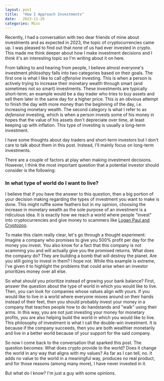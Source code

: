 ```yaml
---
layout: post
title:  "How I Approach Investments"
date:   2023-11-26
categories: Misc
---
```


Recently, I had a conversation with two dear friends of mine about investments and as expected in 2023, the topic of cryptocurrencies came up. I was pleased to find out that none of us had ever invested in crypto. This made me think deeper about how I make investment decisions and I think it's an interesting topic so I'm writing about it on here.

From talking to and hearing from people, I believe almost everyone's investment philosohpy falls into two categories based on their goals. The first one is what I like to call *offensive* investing. This is when a person is actively trying to increase their monetary wealth through smart (and sometimes not so smart) investments. These investments are typically short-term; an example would be a day trader who tries to buy assets and sell them later in the same day for a higher price. This is an obvious attempt to finish the day with more money than the beginning of the day, i.e. increasing monetary wealth. The second category is what I refer to as *defensive* investing, which is when a person invests some of his money in hopes that the value of his assets don't depreciate over time, at least keeping up with inflation. This type of investing is usually a long-term investment.

I have some thoughts about day traders and short-term investors but I don't care to talk about them in this post. Instead, I'll mainly focus on long-term investments.

There are a couple of factors at play when making investment decisions. However, I think the most important question that a potential investor should consider is the following:

### In what type of world do I want to live?

I believe that if you have the answer to this question, then a big portion of your decision making regarding the types of investment you want to make is done. This might ruffle some feathers but in my opinion, choosing the increase in monetary wealth as the sole purpose of an investment is a ridiculous idea. It is exactly how we reach a world where people "invest" into cryptocurrencies and give money to scammers like [Logan Paul and Cryptozoo](https://www.youtube.com/watch?v=386p68_lDHA).

To make this claim really clear, let's go through a thought experiment: Imagine a company who promises to give you 500% profit per day for the money you invest. You also know for a fact that this company is not scamming you and will actually give you the promised returns. What does the company do? They are building a bomb that will destroy the planet. Are you still going to invest in them? I hope not. While this example is extreme, I've given it to highlight the problems that could arise when an investor prioritizes money over all else.

So what *should* you prioritize instead of growing your bank balance? First, answer the question about the type of world in which you would like to live. Then, you can look for companies whose values align with yours. If you would like to live in a world where everyone moves around on their hands instead of their feet, then you should probably invest your money in a company that teaches people how to do handstands and "walk" using their arms. In this way, you are not just investing your money for monetary profits, you are also helping build the world in which you would like to live. This philosophy of investment is what I call the double-win investment. It is because if the company succeeds, then you are both wealthier monetarily and live in a better world because of your support for the said company.

So now I come back to the conversation that sparked this post. The question becomes: What does crypto provide to the world? Does it change the world in any way that aligns with my values? As far as I can tell, no. It adds no value to the world in a meaningful way, produces no real product, and for those reasons (among many more), I have never invested in it.

But what do I know? I'm just a guy with some opinions.